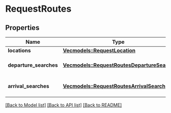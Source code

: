 # RequestRoutes

## Properties
Name | Type | Description | Notes
------------ | ------------- | ------------- | -------------
**locations** | [**Vec<models::RequestLocation>**](RequestLocation.md) |  | 
**departure_searches** | [**Vec<models::RequestRoutesDepartureSearch>**](RequestRoutesDepartureSearch.md) |  | [optional] [default to None]
**arrival_searches** | [**Vec<models::RequestRoutesArrivalSearch>**](RequestRoutesArrivalSearch.md) |  | [optional] [default to None]

[[Back to Model list]](../README.md#documentation-for-models) [[Back to API list]](../README.md#documentation-for-api-endpoints) [[Back to README]](../README.md)


